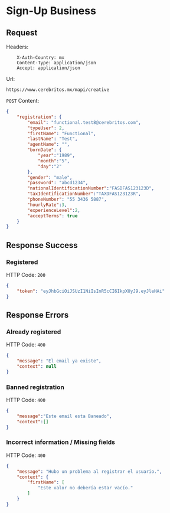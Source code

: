 # Sign-Up Business

## Request

Headers:
```
	X-Auth-Country: mx
	Content-Type: application/json
	Accept: application/json
```
Url:
```url
https://www.cerebritos.mx/mapi/creative
```

`POST` Content:
```json
{
    "registration": {
        "email": "functional.test8@cerebritos.com",
        "typeUser": 2,
        "firstName": "Functional",
        "lastName": "Test",
        "agentName": "",
        "bornDate": {
        	"year":"1989",
        	"month":"5",
        	"day":"2"
        },
        "gender": "male",
        "password": "abcd1234",
        "nationalIdentificationNumber":"FASDFAS123123D",
        "taxIdentificationNumber":"TAXDFAS123123R",
        "phoneNumber": "55 3436 5887",
        "hourlyRate":3,
        "experienceLevel":2,
        "acceptTerms": true
    }
}
```
## Response Success

### Registered

HTTP Code: `200`

```json
{
    "token": "eyJhbGciOiJSUzI1NiIsInR5cCI6IkpXUyJ9.eyJleHAi"
}
```

## Response Errors

### Already registered

HTTP Code: `400`

```json
{
    "message": "El email ya existe",
    "context": null
}
```

### Banned registration

HTTP Code: `400`

```json
{
	"message":"Este email esta Baneado",
	"context":[]
}
```

### Incorrect information / Missing fields

HTTP Code: `400`

```json
{
    "message": "Hubo un problema al registrar el usuario.",
    "context": {
        "firstName": [
            "Este valor no debería estar vacío."
        ]
    }
}
```